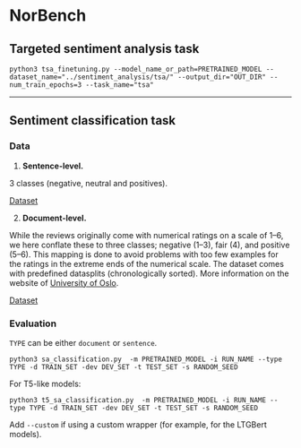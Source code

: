 # NorBench

##  Targeted sentiment analysis task

`python3 tsa_finetuning.py --model_name_or_path=PRETRAINED_MODEL --dataset_name="../sentiment_analysis/tsa/" --output_dir="OUT_DIR" --num_train_epochs=3 --task_name="tsa"`


---

## Sentiment classification task

### Data

1. **Sentence-level.** 

3 classes (negative, neutral and positives).

[Dataset](https://github.com/ltgoslo/norbench/tree/main/sentiment_analysis/sentence)

2. **Document-level.**

While the reviews originally come with numerical ratings on a scale of 1–6, we here conflate these to three classes; negative (1–3), fair (4), and positive (5–6). 
This mapping is done to avoid problems with too few examples for the ratings in the extreme ends of the numerical scale. 
The dataset comes with predefined datasplits (chronologically sorted). 
More information on the website of [University of Oslo](https://www.mn.uio.no/ifi/english/research/projects/sant/).

[Dataset](https://github.com/ltgoslo/norbench/tree/main/sentiment_analysis/document)


### Evaluation

`TYPE` can be either `document` or `sentence`.

`python3 sa_classification.py  -m PRETRAINED_MODEL -i RUN_NAME --type TYPE -d TRAIN_SET -dev DEV_SET -t TEST_SET -s RANDOM_SEED`

For T5-like models:

`python3 t5_sa_classification.py  -m PRETRAINED_MODEL -i RUN_NAME --type TYPE -d TRAIN_SET -dev DEV_SET -t TEST_SET -s RANDOM_SEED`

Add `--custom` if using a custom wrapper (for example, for the LTGBert models).

